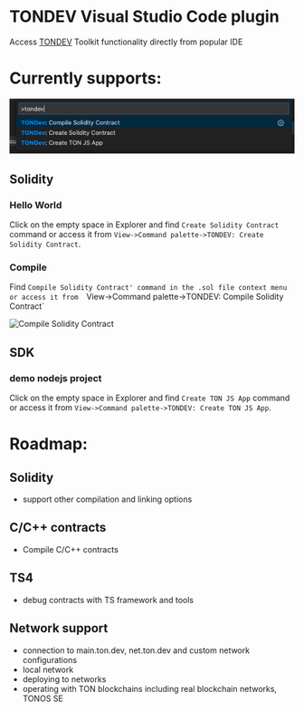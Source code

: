 # TONDEV Visual Studio Code plugin

Access [TONDEV](https://docs.ton.dev/) Toolkit functionality directly from popular IDE
# Currently supports:

![TONDEV commands](pics/commands.jpg)

## Solidity
### Hello World
Click on the empty space in Explorer and find `Create Solidity Contract` command or access it from 
`View->Command palette->TONDEV: Create Solidity Contract`. 

### Compile
Find `Compile Solidity Contract' command in the .sol file context menu or access it from 
`View->Command palette->TONDEV: Compile Solidity Contract`

![Compile Solidity Contract](pics/compile.gif)


## SDK
### demo nodejs project 
Click on the empty space in Explorer and find `Create TON JS App` command or access it from 
`View->Command palette->TONDEV: Create TON JS App`. 

# Roadmap:

## Solidity
- support other compilation and linking options

## C/C++ contracts
- Compile C/C++ contracts

## TS4
- debug contracts with TS framework and tools



## Network support
- connection to main.ton.dev, net.ton.dev and custom network configurations
- local network
- deploying to networks
- operating with TON blockchains including real blockchain networks, TONOS SE



